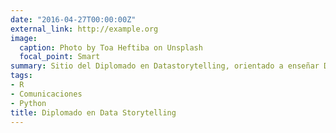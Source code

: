 ```yaml
---
date: "2016-04-27T00:00:00Z"
external_link: http://example.org
image:
  caption: Photo by Toa Heftiba on Unsplash
  focal_point: Smart
summary: Sitio del Diplomado en Datastorytelling, orientado a enseñar Data Science a comunicadores
tags: 
- R
- Comunicaciones
- Python
title: Diplomado en Data Storytelling 
---
```

